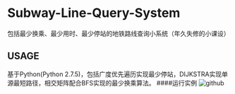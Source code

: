 Subway-Line-Query-System
========================

包括最少换乘、最少用时、最少停站的地铁路线查询小系统（年久失修的小课设）

USAGE
-
   基于Python(Python 2.7.5)，包括广度优先遍历实现最少停站，DIJKSTRA实现单源最短路径，相交矩阵配合BFS实现的最少换乘算法。
####运行实例
![github](http://ww1.sinaimg.cn/mw1024/a7308dc3jw1enfy75osyij213t0afn0k.jpg "github")  
